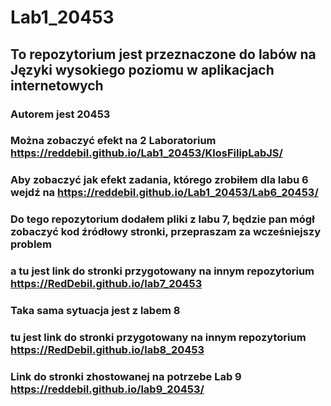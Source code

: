 # Lab1_20453
## To repozytorium jest przeznaczone do labów na Języki wysokiego poziomu w aplikacjach internetowych
### Autorem jest 20453
### Można zobaczyć efekt na 2 Laboratorium https://reddebil.github.io/Lab1_20453/KlosFilipLabJS/

### Aby zobaczyć jak efekt zadania, którego zrobiłem dla labu 6 wejdź na https://reddebil.github.io/Lab1_20453/Lab6_20453/

### Do tego repozytorium dodałem pliki z labu 7, będzie pan mógł zobaczyć kod źródłowy stronki, przepraszam za wcześniejszy problem
### a tu jest link do stronki przygotowany na innym repozytorium https://RedDebil.github.io/lab7_20453

### Taka sama sytuacja jest z labem 8
### tu jest link do stronki przygotowany na innym repozytorium https://RedDebil.github.io/lab8_20453

### Link do stronki zhostowanej na potrzebe Lab 9 https://reddebil.github.io/lab9_20453/
